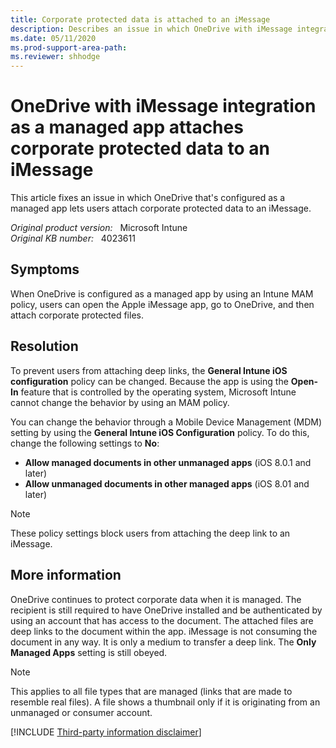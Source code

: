 ```yaml
---
title: Corporate protected data is attached to an iMessage
description: Describes an issue in which OneDrive with iMessage integration configured as a managed app lets users attach corporate protected data to an iMessage. Provides a workaround.
ms.date: 05/11/2020
ms.prod-support-area-path:
ms.reviewer: shhodge
---
```

# OneDrive with iMessage integration as a managed app attaches corporate protected data to an iMessage

This article fixes an issue in which OneDrive that's configured as a managed app lets users attach corporate protected data to an iMessage.

_Original product version:_ &nbsp; Microsoft Intune  
_Original KB number:_ &nbsp; 4023611

## Symptoms

When OneDrive is configured as a managed app by using an Intune MAM policy, users can open the Apple iMessage app, go to OneDrive, and then attach corporate protected files.

## Resolution

To prevent users from attaching deep links, the **General Intune iOS configuration** policy can be changed. Because the app is using the **Open-In** feature that is controlled by the operating system, Microsoft Intune cannot change the behavior by using an MAM policy.

You can change the behavior through a Mobile Device Management (MDM) setting by using the **General Intune iOS Configuration** policy. To do this, change the following settings to **No**:  

- **Allow managed documents in other unmanaged apps** (iOS 8.0.1 and later)
- **Allow unmanaged documents in other managed apps** (iOS 8.01 and later)

> [!NOTE]
> These policy settings block users from attaching the deep link to an iMessage.

## More information

OneDrive continues to protect corporate data when it is managed. The recipient is still required to have OneDrive installed and be authenticated by using an account that has access to the document. The attached files are deep links to the document within the app. iMessage is not consuming the document in any way. It is only a medium to transfer a deep link. The **Only Managed Apps** setting is still obeyed.

> [!NOTE]
> This applies to all file types that are managed (links that are made to resemble real files). A file shows a thumbnail only if it is originating from an unmanaged or consumer account.

[!INCLUDE [Third-party information disclaimer](../../includes/third-party-disclaimer.md)]
